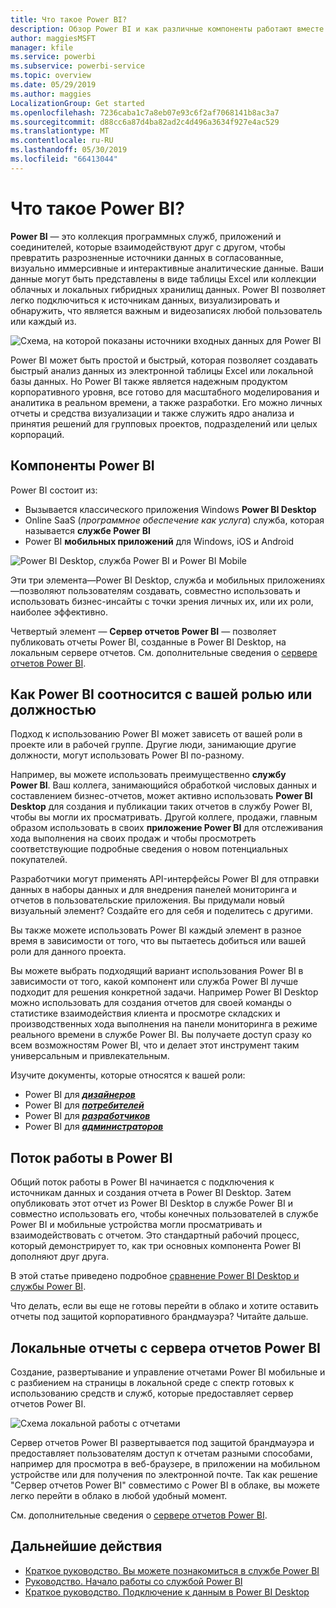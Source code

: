 ```yaml
---
title: Что такое Power BI?
description: Обзор Power BI и как различные компоненты работают вместе — Power BI Desktop, Power BI service, Power BI для мобильных устройств, сервер отчетов и Power BI embedded.
author: maggiesMSFT
manager: kfile
ms.service: powerbi
ms.subservice: powerbi-service
ms.topic: overview
ms.date: 05/29/2019
ms.author: maggies
LocalizationGroup: Get started
ms.openlocfilehash: 7236caba1c7a8eb07e93c6f2af7068141b8ac3a7
ms.sourcegitcommit: d88cc6a87d4ba82ad2c4d496a3634f927e4ac529
ms.translationtype: MT
ms.contentlocale: ru-RU
ms.lasthandoff: 05/30/2019
ms.locfileid: "66413044"
---
```

# <a name="what-is-power-bi"></a>Что такое Power BI?
**Power BI** — это коллекция программных служб, приложений и соединителей, которые взаимодействуют друг с другом, чтобы превратить разрозненные источники данных в согласованные, визуально иммерсивные и интерактивные аналитические данные. Ваши данные могут быть представлены в виде таблицы Excel или коллекции облачных и локальных гибридных хранилищ данных. Power BI позволяет легко подключиться к источникам данных, визуализировать и обнаружить, что является важным и видеозаписях любой пользователь или каждый из.

![Схема, на которой показаны источники входных данных для Power BI](media/power-bi-overview/power-bi-input-new.png)

Power BI может быть простой и быстрый, которая позволяет создавать быстрый анализ данных из электронной таблицы Excel или локальной базы данных. Но Power BI также является надежным продуктом корпоративного уровня, все готово для масштабного моделирования и аналитика в реальном времени, а также разработки. Его можно личных отчеты и средства визуализации и также служить ядро анализа и принятия решений для групповых проектов, подразделений или целых корпораций.

## <a name="the-parts-of-power-bi"></a>Компоненты Power BI
Power BI состоит из: 
- Вызывается классического приложения Windows **Power BI Desktop**
- Online SaaS (*программное обеспечение как услуга*) служба, которая называется **службе Power BI** 
- Power BI **мобильных приложений** для Windows, iOS и Android

![Power BI Desktop, служба Power BI и Power BI Mobile](media/power-bi-overview/power-bi-blocks.png)

Эти три элемента&mdash;Power BI Desktop, служба и мобильных приложениях&mdash;позволяют пользователям создавать, совместно использовать и использовать бизнес-инсайты с точки зрения личных их, или их роли, наиболее эффективно.

Четвертый элемент — **Сервер отчетов Power BI** — позволяет публиковать отчеты Power BI, созданные в Power BI Desktop, на локальным сервере отчетов. См. дополнительные сведения о [сервере отчетов Power BI](#on-premises-reporting-with-power-bi-report-server).

## <a name="how-power-bi-matches-your-role"></a>Как Power BI соотносится с вашей ролью или должностью
Подход к использованию Power BI может зависеть от вашей роли в проекте или в рабочей группе. Другие люди, занимающие другие должности, могут использовать Power BI по-разному.

Например, вы можете использовать преимущественно **службу Power BI**. Ваш коллега, занимающийся обработкой числовых данных и составлением бизнес-отчетов, может активно использовать **Power BI Desktop** для создания и публикации таких отчетов в службу Power BI, чтобы вы могли их просматривать. Другой коллеге, продажи, главным образом использовать в своих **приложение Power BI** для отслеживания хода выполнения на своих продаж и чтобы просмотреть соответствующие подробные сведения о новом потенциальных покупателей.

Разработчики могут применять API-интерфейсы Power BI для отправки данных в наборы данных и для внедрения панелей мониторинга и отчетов в пользовательские приложения. Вы придумали новый визуальный элемент? Создайте его для себя и поделитесь с другими.  

Вы также можете использовать Power BI каждый элемент в разное время в зависимости от того, что вы пытаетесь добиться или вашей роли для данного проекта.

Вы можете выбрать подходящий вариант использования Power BI в зависимости от того, какой компонент или служба Power BI лучше подходит для решения конкретной задачи. Например Power BI Desktop можно использовать для создания отчетов для своей команды о статистике взаимодействия клиента и просмотре складских и производственных хода выполнения на панели мониторинга в режиме реального времени в службе Power BI. Вы получаете доступ сразу ко всем возможностям Power BI, что и делает этот инструмент таким универсальным и привлекательным.

Изучите документы, которые относятся к вашей роли:
- Power BI для [***дизайнеров***](desktop-what-is-desktop.md)
- Power BI для [***потребителей***](consumer/end-user-consumer.md)
- Power BI для [***разработчиков***](developer/what-can-you-do.md)
- Power BI для [***администраторов***](service-admin-administering-power-bi-in-your-organization.md)

## <a name="the-flow-of-work-in-power-bi"></a>Поток работы в Power BI
Общий поток работы в Power BI начинается с подключения к источникам данных и создания отчета в Power BI Desktop. Затем опубликовать этот отчет из Power BI Desktop в службе Power BI и совместно использовать его, чтобы конечных пользователей в службе Power BI и мобильные устройства могли просматривать и взаимодействовать с отчетом.
Это стандартный рабочий процесс, который демонстрирует то, как три основных компонента Power BI дополняют друг друга.

В этой статье приведено подробное [сравнение Power BI Desktop и службы Power BI](service-service-vs-desktop.md).

Что делать, если вы еще не готовы перейти в облако и хотите оставить отчеты под защитой корпоративного брандмауэра?  Читайте дальше.

## <a name="on-premises-reporting-with-power-bi-report-server"></a>Локальные отчеты с сервера отчетов Power BI
Создание, развертывание и управление отчетами Power BI мобильные и с разбиением на страницы в локальной среде с спектр готовых к использованию средств и служб, которые предоставляет сервер отчетов Power BI.

![Схема локальной работы с отчетами](media/power-bi-overview/power-bi-report-server2.png)

Сервер отчетов Power BI развертывается под защитой брандмауэра и предоставляет пользователям доступ к отчетам разными способами, например для просмотра в веб-браузере, в приложении на мобильном устройстве или для получения по электронной почте. Так как решение "Сервер отчетов Power BI" совместимо с Power BI в облаке, вы можете легко перейти в облако в любой удобный момент. 

См. дополнительные сведения о [сервере отчетов Power BI](report-server/get-started.md).

## <a name="next-steps"></a>Дальнейшие действия
- [Краткое руководство. Вы можете познакомиться в службе Power BI](service-the-new-power-bi-experience.md)   
- [Руководство. Начало работы со службой Power BI](service-get-started.md)
- [Краткое руководство. Подключение к данным в Power BI Desktop](desktop-quickstart-connect-to-data.md)
